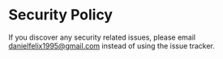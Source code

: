 # Security Policy

If you discover any security related issues, please email danielfelix1995@gmail.com instead of using the issue tracker.

